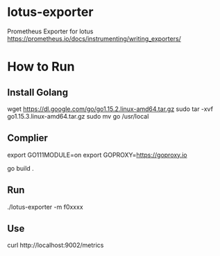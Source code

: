 # lotus-exporter

Prometheus Exporter for lotus
https://prometheus.io/docs/instrumenting/writing_exporters/

# How to Run

## Install Golang

wget https://dl.google.com/go/go1.15.2.linux-amd64.tar.gz
sudo tar -xvf go1.15.3.linux-amd64.tar.gz
sudo mv go /usr/local

## Complier

export GO111MODULE=on
export GOPROXY=https://goproxy.io

go build .

## Run

./lotus-exporter -m f0xxxx

## Use

curl http://localhost:9002/metrics
